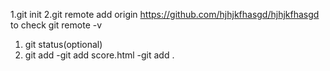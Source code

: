<!-- initial set up -->
1.git init
2.git remote add origin https://github.com/hjhjkfhasgd/hjhjkfhasgd
        to check 
            git remote -v

<!--day to day-->
1. git status(optional)
2. git add
        -git add score.html
        -git add .